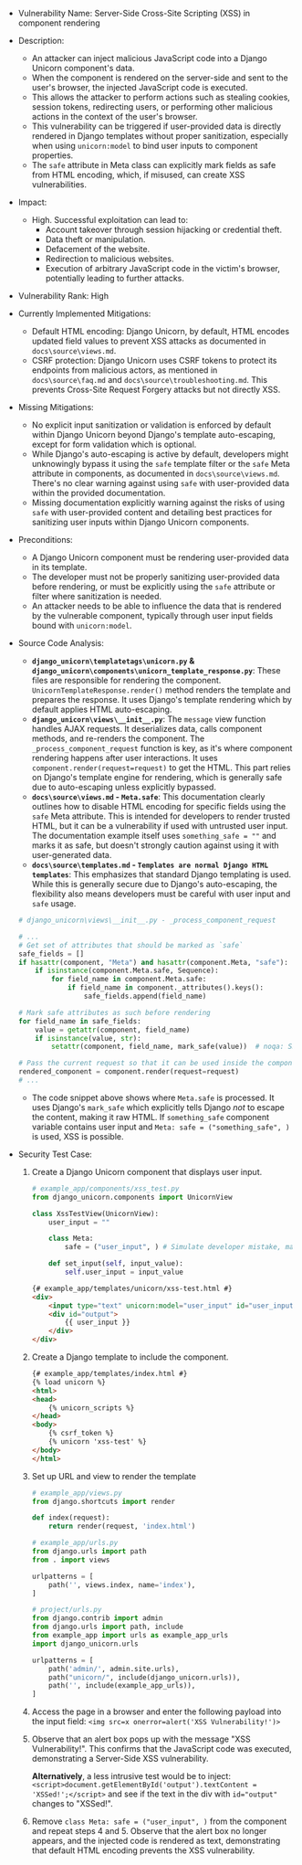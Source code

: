 - Vulnerability Name: Server-Side Cross-Site Scripting (XSS) in component rendering

- Description:
    - An attacker can inject malicious JavaScript code into a Django Unicorn component's data.
    - When the component is rendered on the server-side and sent to the user's browser, the injected JavaScript code is executed.
    - This allows the attacker to perform actions such as stealing cookies, session tokens, redirecting users, or performing other malicious actions in the context of the user's browser.
    - This vulnerability can be triggered if user-provided data is directly rendered in Django templates without proper sanitization, especially when using `unicorn:model` to bind user inputs to component properties.
    - The `safe` attribute in Meta class can explicitly mark fields as safe from HTML encoding, which, if misused, can create XSS vulnerabilities.

- Impact:
    - High. Successful exploitation can lead to:
        - Account takeover through session hijacking or credential theft.
        - Data theft or manipulation.
        - Defacement of the website.
        - Redirection to malicious websites.
        - Execution of arbitrary JavaScript code in the victim's browser, potentially leading to further attacks.

- Vulnerability Rank: High

- Currently Implemented Mitigations:
    - Default HTML encoding: Django Unicorn, by default, HTML encodes updated field values to prevent XSS attacks as documented in `docs\source\views.md`.
    - CSRF protection: Django Unicorn uses CSRF tokens to protect its endpoints from malicious actors, as mentioned in `docs\source\faq.md` and `docs\source\troubleshooting.md`. This prevents Cross-Site Request Forgery attacks but not directly XSS.

- Missing Mitigations:
    - No explicit input sanitization or validation is enforced by default within Django Unicorn beyond Django's template auto-escaping, except for form validation which is optional.
    - While Django's auto-escaping is active by default, developers might unknowingly bypass it using the `safe` template filter or the `safe` Meta attribute in components, as documented in `docs\source\views.md`. There's no clear warning against using `safe` with user-provided data within the provided documentation.
    - Missing documentation explicitly warning against the risks of using `safe` with user-provided content and detailing best practices for sanitizing user inputs within Django Unicorn components.

- Preconditions:
    - A Django Unicorn component must be rendering user-provided data in its template.
    - The developer must not be properly sanitizing user-provided data before rendering, or must be explicitly using the `safe` attribute or filter where sanitization is needed.
    - An attacker needs to be able to influence the data that is rendered by the vulnerable component, typically through user input fields bound with `unicorn:model`.

- Source Code Analysis:
    - **`django_unicorn\templatetags\unicorn.py` & `django_unicorn\components\unicorn_template_response.py`**: These files are responsible for rendering the component. `UnicornTemplateResponse.render()` method renders the template and prepares the response. It uses Django's template rendering which by default applies HTML auto-escaping.
    - **`django_unicorn\views\__init__.py`**: The `message` view function handles AJAX requests. It deserializes data, calls component methods, and re-renders the component. The `_process_component_request` function is key, as it's where component rendering happens after user interactions. It uses `component.render(request=request)` to get the HTML. This part relies on Django's template engine for rendering, which is generally safe due to auto-escaping unless explicitly bypassed.
    - **`docs\source\views.md` - `Meta.safe`**: This documentation clearly outlines how to disable HTML encoding for specific fields using the `safe` Meta attribute. This is intended for developers to render trusted HTML, but it can be a vulnerability if used with untrusted user input. The documentation example itself uses `something_safe = ""` and marks it as safe, but doesn't strongly caution against using it with user-generated data.
    - **`docs\source\templates.md` - `Templates are normal Django HTML templates`**: This emphasizes that standard Django templating is used. While this is generally secure due to Django's auto-escaping, the flexibility also means developers must be careful with user input and `safe` usage.

    ```python
    # django_unicorn\views\__init__.py - _process_component_request

    # ...
    # Get set of attributes that should be marked as `safe`
    safe_fields = []
    if hasattr(component, "Meta") and hasattr(component.Meta, "safe"):
        if isinstance(component.Meta.safe, Sequence):
            for field_name in component.Meta.safe:
                if field_name in component._attributes().keys():
                    safe_fields.append(field_name)

    # Mark safe attributes as such before rendering
    for field_name in safe_fields:
        value = getattr(component, field_name)
        if isinstance(value, str):
            setattr(component, field_name, mark_safe(value))  # noqa: S308

    # Pass the current request so that it can be used inside the component template
    rendered_component = component.render(request=request)
    # ...
    ```
    - The code snippet above shows where `Meta.safe` is processed. It uses Django's `mark_safe` which explicitly tells Django *not* to escape the content, making it raw HTML. If `something_safe` component variable contains user input and `Meta: safe = ("something_safe", )` is used, XSS is possible.

- Security Test Case:
    1. Create a Django Unicorn component that displays user input.

        ```python
        # example_app/components/xss_test.py
        from django_unicorn.components import UnicornView

        class XssTestView(UnicornView):
            user_input = ""

            class Meta:
                safe = ("user_input", ) # Simulate developer mistake, marking user input as safe.

            def set_input(self, input_value):
                self.user_input = input_value
        ```

        ```html
        {# example_app/templates/unicorn/xss-test.html #}
        <div>
            <input type="text" unicorn:model="user_input" id="user_input">
            <div id="output">
                {{ user_input }}
            </div>
        </div>
        ```

    2. Create a Django template to include the component.

        ```html
        {# example_app/templates/index.html #}
        {% load unicorn %}
        <html>
        <head>
            {% unicorn_scripts %}
        </head>
        <body>
            {% csrf_token %}
            {% unicorn 'xss-test' %}
        </body>
        </html>
        ```

    3. Set up URL and view to render the template

        ```python
        # example_app/views.py
        from django.shortcuts import render

        def index(request):
            return render(request, 'index.html')
        ```
        ```python
        # example_app/urls.py
        from django.urls import path
        from . import views

        urlpatterns = [
            path('', views.index, name='index'),
        ]
        ```
        ```python
        # project/urls.py
        from django.contrib import admin
        from django.urls import path, include
        from example_app import urls as example_app_urls
        import django_unicorn.urls

        urlpatterns = [
            path('admin/', admin.site.urls),
            path("unicorn/", include(django_unicorn.urls)),
            path('', include(example_app_urls)),
        ]
        ```

    4. Access the page in a browser and enter the following payload into the input field: `<img src=x onerror=alert('XSS Vulnerability!')>`

    5. Observe that an alert box pops up with the message "XSS Vulnerability!". This confirms that the JavaScript code was executed, demonstrating a Server-Side XSS vulnerability.

        **Alternatively**, a less intrusive test would be to inject: `<script>document.getElementById('output').textContent = 'XSSed!';</script>` and see if the text in the div with `id="output"` changes to "XSSed!".

    6. Remove `class Meta: safe = ("user_input", )` from the component and repeat steps 4 and 5. Observe that the alert box no longer appears, and the injected code is rendered as text, demonstrating that default HTML encoding prevents the XSS vulnerability.
